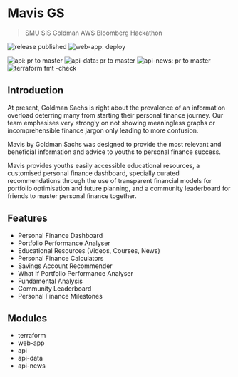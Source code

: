 # Mavis GS 
> SMU SIS Goldman AWS Bloomberg Hackathon

![release published](https://github.com/fuxingloh/smu-goldman-hackathon/workflows/release%20published/badge.svg)
![web-app: deploy](https://github.com/fuxingloh/smu-goldman-hackathon/workflows/web-app:%20deploy/badge.svg)

![api: pr to master](https://github.com/fuxingloh/smu-goldman-hackathon/workflows/api:%20pr%20to%20master/badge.svg)
![api-data: pr to master](https://github.com/fuxingloh/smu-goldman-hackathon/workflows/api-data:%20pr%20to%20master/badge.svg)
![api-news: pr to master](https://github.com/fuxingloh/smu-goldman-hackathon/workflows/api-news:%20pr%20to%20master/badge.svg)
![terraform fmt -check](https://github.com/fuxingloh/smu-goldman-hackathon/workflows/terraform%20fmt%20-check/badge.svg)

## Introduction

At present, Goldman Sachs is right about the prevalence of an information overload deterring many from starting their personal finance journey. Our team emphasises very strongly on not showing meaningless graphs or incomprehensible finance jargon only leading to more confusion.

Mavis by Goldman Sachs was designed to provide the most relevant and beneficial information and advice to youths to personal finance success.

Mavis provides youths easily accessible educational resources, a customised personal finance dashboard, specially curated recommendations through the use of transparent financial models for portfolio optimisation and future planning, and a community leaderboard for friends to master personal finance together.

## Features
- Personal Finance Dashboard
- Portfolio Performance Analyser
- Educational Resources (Videos, Courses, News)
- Personal Finance Calculators
- Savings Account Recommender 
- What If Portfolio Performance Analyser
- Fundamental Analysis
- Community Leaderboard
- Personal Finance Milestones

## Modules
- terraform
- web-app
- api
- api-data
- api-news
